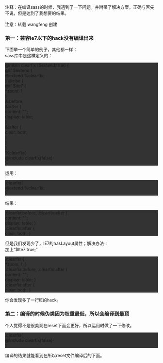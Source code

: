 注释：在编译sass的时候，我遇到了一下问题。并附带了解决方案，正确与否先不说，但是达到了我想要的结果。<br/>
<br/>
注意：转载 wangfeng 创建

<h3>第一：兼容ie7以下的hack没有编译出来</h3>
下面举一个简单的例子，其他都一样：<br/>
sass库中是这样定义的：<br/>
<p style="background:#333;paddding:20px;">
@mixin clearfix ($extend:true) {<br/>
  @if $extend {<br/>
    @extend %clearfix;<br/>
  } @else {<br/>
    @if $lte7 {<br/>
      *zoom: 1;<br/>
    }<br/>
    &:before,<br/>
    &:after {<br/>
      content: "";<br/>
      display: table;<br/>
    }<br/>
    &:after {<br/>
      clear: both;<br/>
    }<br/>
  }<br/>
}<br/>
%clearfix{<br/>
  @include clearfix(false);<br/>
}<br/>
</p>
运用：<br/>
<p style="background:#333;paddding:20px;">
.clearfix{<br/>
	@extend %clearfix;<br/>
}<br/>
</p>
结果：<br/>
<p style="background:#333;paddding:20px;">
.clearfix:before, .clearfix:after {<br/>
  content: "";<br/>
  display: table; }<br/>
.clearfix:after {<br/>
  clear: both; }<br/>
</p>
但是我们发现少了，IE7的hasLayout属性；解决办法：<br/>
加上“$lte7:true;”<br/>
<p style="background:#333;paddding:20px;">
.clearfix {<br/>
  *zoom: 1; }<br/>
.clearfix:before, .clearfix:after {<br/>
  content: "";<br/>
  display: table; }<br/>
.clearfix:after {<br/>
  clear: both; }<br/>
</p>
你会发现多了一行IE的hack。

<h3>第二：编译的时候伪类因为权重最低，所以会编译到最顶</h3>
个人觉得不是很美观在reset下面会更好，所以运用时做了一下修改。<br/>
<p style="background:#333;paddding:20px;">
.clearfix{<br/>
	@include clearfix(false);<br/>
}<br/>
</p>
编译的结果就能看到在所以reset文件编译后的下面。<br/>
